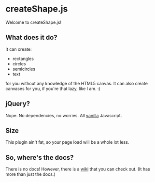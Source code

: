 createShape.js
==================

Welcome to createShape.js!

## What does it do?
It can create:
- rectangles
- circles
- semicircles
- text

for you without any knowledge of the HTML5 canvas. It can also create canvases for you, if you're that lazy, like I am. :)

## jQuery?
Nope. No dependencies, no worries. All [vanilla](http://www.gianninewyork.com/assets/images/product-Vanilla.jpg) Javascript.

## Size
This plugin ain't fat, so your page load will be a whole lot less.

## So, where's the docs?
There is no docs! However, there is a [wiki](https://github.com/theawesomecoder61/createShape.js/wiki) that you can check out. (It has more than just the docs.)
